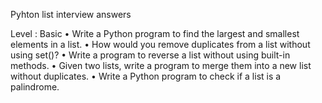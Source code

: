 Pyhton list interview answers

Level : Basic
•	Write a Python program to find the largest and smallest elements in a list.
•	How would you remove duplicates from a list without using set()?
•	Write a program to reverse a list without using built-in methods.
•	Given two lists, write a program to merge them into a new list without duplicates.
•	Write a Python program to check if a list is a palindrome.
